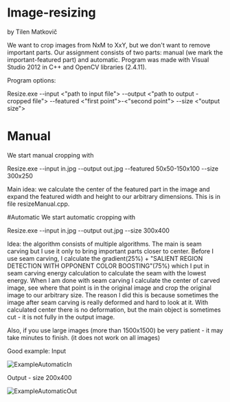 # Image-resizing
by Tilen Matkovič

We want to crop images from NxM to XxY, but we don't want to remove important parts. Our assignment consists of two parts: manual (we mark the important-featured part) and automatic. Program was made with Visual Studio 2012 in C++ and OpenCV libraries (2.4.11).

Program options:

Resize.exe --input <"path to input file"> --output <"path to output - cropped file"> --featured <"first point">-<"second point"> --size <"output size">

# Manual
We start manual cropping with

Resize.exe --input in.jpg --output out.jpg --featured 50x50-150x100 --size 300x250

Main idea: we calculate the center of the featured part in the image and expand the featured width and height to our arbitrary dimensions. This is in file resizeManual.cpp.


#Automatic
We start automatic cropping with

Resize.exe --input in.jpg --output out.jpg --size 300x400

Idea: the algorithm consists of multiple algorithms. The main is seam carving but I use it only to bring important parts closer to center. Before I use seam carving, I calculate the gradient(25%) + "SALIENT REGION DETECTION WITH OPPONENT COLOR BOOSTING"(75%) which I put in seam carving energy calculation to calculate the seam with the lowest energy. When I am done with seam carving I calculate the center of carved image, see where that point is in the original image and crop the original image to our arbitrary size. The reason I did this is because sometimes the image after seam carving is really deformed and hard to look at it. With calculated center there is no deformation, but the main object is sometimes cut - it is not fully in the output image.

Also, if you use large images (more than 1500x1500) be very patient - it may take minutes to finish. (it does not work on all images)

Good example:
Input

![ExampleAutomaticIn](http://shrani.si/f/1h/XJ/33SPkIue/zeman1.png)

Output - size 200x400

![ExampleAutomaticOut](http://shrani.si/f/2W/5M/38fEQ71u/zeman1a.jpg)
